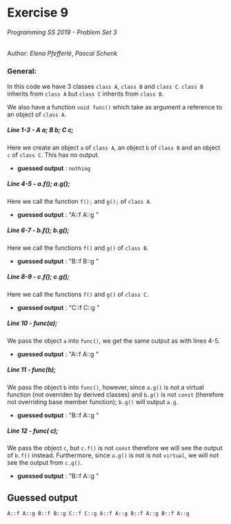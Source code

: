 # Exercise 9
######  Programming SS 2019 - Problem Set 3
Author: *Elena Pfefferlé*, *Pascal Schenk*

### General:

In this code we have 3 classes `class A`, `class B` and `class C`. `class B` inherits from `class A` but `class C` inherits from `class B`.

We also have a function `void func()` which take as argument a reference to an object of `class A`.

##### Line 1-3 - A a; B b; C c;
Here we create an object `a` of `class A`, an object `b` of `class B` and an object `c` of `class C`. This has no output.
- **guessed output** : `nothing`

##### Line 4-5 - a.f(); a.g();
Here we call the function `f();` and `g();` of `class A`.
- **guessed output** : "A::f A::g "

##### Line 6-7 - b.f(); b.g();
Here we call the functions `f()` and `g()` of `class B`.
- **guessed output** : "B::f B::g "

##### Line 8-9 - c.f(); c.g();
Here we call the functions `f()` and `g()` of `class C`.
- **guessed output** : "C::f C::g "

##### Line 10 - func(a);
We pass the object `a` into `func()`, we get the same output as with lines 4-5.
- **guessed output** : "A::f A::g "

##### Line 11 - func(b);
We pass the object `b` into `func()`, however, since `a.g()` is not a virtual function (not overriden by derived classes) and `b.g()` is not `const` (therefore not overriding base member function); `b.g()` will output `a.g`.
- **guessed output** : "B::f A::g "

##### Line 12 - func( c);
We pass the object `c`, but `c.f()` is not `const` therefore we will see the output of `b.f()` instead. Furthermore, since `a.g()` is not is not `virtual`, we will not see the output from `c.g()`.
- **guessed output** : "B::f A::g "


## Guessed output

```
A::f A::g B::f B::g C::f C::g A::f A::g B::f A::g B::f A::g
```
